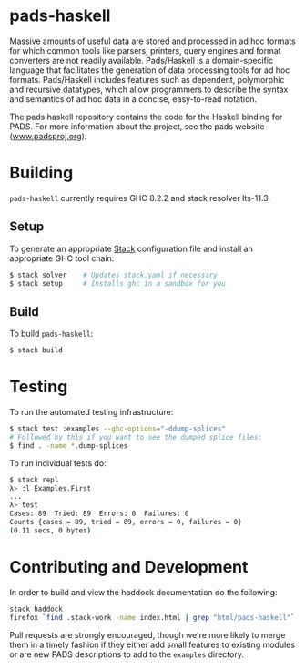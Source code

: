 # pads-haskell
Massive amounts of useful data are stored and processed in ad hoc formats for
which common tools like parsers, printers, query engines and format converters
are not readily available. Pads/Haskell is a domain-specific language that
facilitates the generation of data processing tools for ad hoc formats.
Pads/Haskell includes features such as dependent, polymorphic and recursive
datatypes, which allow programmers to describe the syntax and semantics of ad
hoc data in a concise, easy-to-read notation.

The pads haskell repository contains the code for the Haskell binding for PADS.
For more information about the project, see the pads website
(www.padsproj.org).

# Building

`pads-haskell` currently requires GHC 8.2.2 and stack resolver lts-11.3.

## Setup

To generate an appropriate [Stack][1] configuration file and install an
appropriate GHC tool chain:

```bash
$ stack solver    # Updates stack.yaml if necessary
$ stack setup     # Installs ghc in a sandbox for you
```

## Build

To build `pads-haskell`:

```bash
$ stack build
```

# Testing

To run the automated testing infrastructure:

```bash
$ stack test :examples --ghc-options="-ddump-splices"
# Followed by this if you want to see the dumped splice files:
$ find . -name *.dump-splices
```

To run individual tests do:

```bash
$ stack repl
λ> :l Examples.First
...
λ> test
Cases: 89  Tried: 89  Errors: 0  Failures: 0
Counts {cases = 89, tried = 89, errors = 0, failures = 0}
(0.11 secs, 0 bytes)
```

# Contributing and Development

In order to build and view the haddock documentation do the following:

```bash
stack haddock
firefox `find .stack-work -name index.html | grep "html/pads-haskell"`
```

Pull requests are strongly encouraged, though we're more likely to merge them in
a timely fashion if they either add small features to existing modules or are
new PADS descriptions to add to the `examples` directory.

[1]: https://www.stackage.org/

